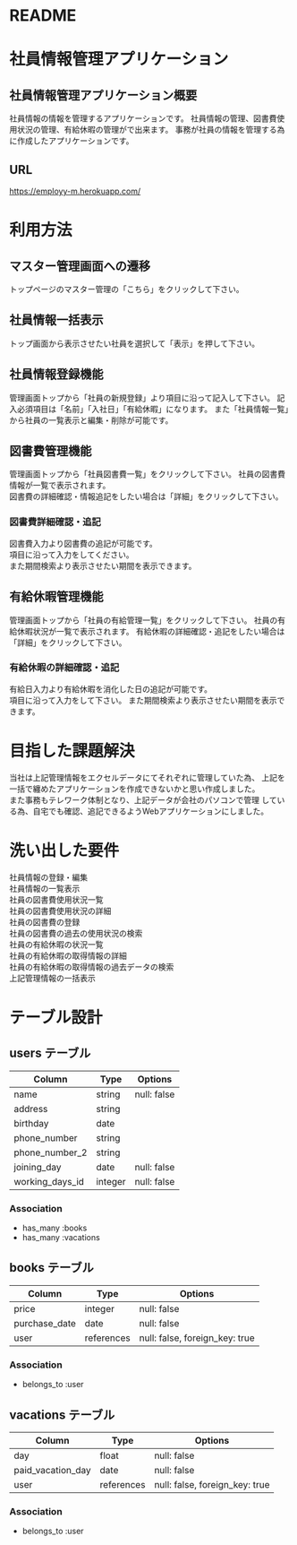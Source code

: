 # README

# 社員情報管理アプリケーション

## 社員情報管理アプリケーション概要
社員情報の情報を管理するアプリケーションです。
社員情報の管理、図書費使用状況の管理、有給休暇の管理がで出来ます。
事務が社員の情報を管理する為に作成したアプリケーションです。

## URL
https://employy-m.herokuapp.com/  
  
# 利用方法  

## マスター管理画面への遷移
   トップページのマスター管理の「こちら」をクリックして下さい。

## 社員情報一括表示
   トップ画面から表示させたい社員を選択して「表示」を押して下さい。

## 社員情報登録機能
   管理画面トップから「社員の新規登録」より項目に沿って記入して下さい。
   記入必須項目は「名前」「入社日」「有給休暇」になります。
   また「社員情報一覧」から社員の一覧表示と編集・削除が可能です。

## 図書費管理機能
   管理画面トップから「社員図書費一覧」をクリックして下さい。 
   社員の図書費情報が一覧で表示されます。  
   図書費の詳細確認・情報追記をしたい場合は「詳細」をクリックして下さい。  

### 図書費詳細確認・追記
   図書費入力より図書費の追記が可能です。  
   項目に沿って入力をしてください。  
   また期間検索より表示させたい期間を表示できます。
   
## 有給休暇管理機能
   管理画面トップから「社員の有給管理一覧」をクリックして下さい。
   社員の有給休暇状況が一覧で表示されます。
   有給休暇の詳細確認・追記をしたい場合は「詳細」をクリックして下さい。

### 有給休暇の詳細確認・追記
   有給日入力より有給休暇を消化した日の追記が可能です。  
   項目に沿って入力をして下さい。
   また期間検索より表示させたい期間を表示できます。
   

# 目指した課題解決
  当社は上記管理情報をエクセルデータにてそれぞれに管理していた為、
  上記を一括で纏めたアプリケーションを作成できないかと思い作成しました。  
  また事務もテレワーク体制となり、上記データが会社のパソコンで管理
  している為、自宅でも確認、追記できるようWebアプリケーションにしました。

# 洗い出した要件
  社員情報の登録・編集  
  社員情報の一覧表示  
  社員の図書費使用状況一覧  
  社員の図書費使用状況の詳細  
  社員の図書費の登録  
  社員の図書費の過去の使用状況の検索  
  社員の有給休暇の状況一覧  
  社員の有給休暇の取得情報の詳細  
  社員の有給休暇の取得情報の過去データの検索  
  上記管理情報の一括表示  

# テーブル設計

## users テーブル


| Column                  | Type    | Options                  |
| ------------------------| ------- | ------------------------ |
| name                    | string  | null: false              |
| address                 | string  |                          |
| birthday                | date    |                          |
| phone_number            | string  |                          |
| phone_number_2          | string  |                          |
| joining_day             | date    | null: false              |
| working_days_id         | integer | null: false              |

### Association

- has_many :books
- has_many :vacations


## books テーブル

| Column                 | Type       | Options                        |
| ---------------------- | ---------- | ------------------------------ |
| price                  | integer    | null: false                    |
| purchase_date          | date       | null: false                    |
| user                   | references | null: false, foreign_key: true |

### Association
- belongs_to :user


## vacations テーブル

| Column                 | Type       | Options                        |
| ---------------------- | ---------- | ------------------------------ |
| day                    | float      | null: false                    |
| paid_vacation_day      | date       | null: false                    |
| user                   | references | null: false, foreign_key: true |

### Association
- belongs_to :user


